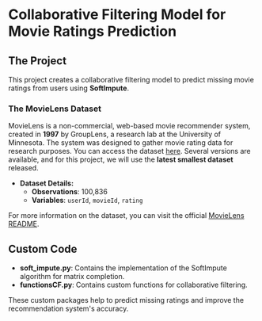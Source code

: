 # Collaborative Filtering Model for Movie Ratings Prediction

## The Project

This project creates a collaborative filtering model to predict missing movie ratings from users using **SoftImpute**.

### The MovieLens Dataset

MovieLens is a non-commercial, web-based movie recommender system, created in **1997** by GroupLens, a research lab at the University of Minnesota. The system was designed to gather movie rating data for research purposes. You can access the dataset [here](https://grouplens.org/datasets/movielens/). Several versions are available, and for this project, we will use the **latest smallest dataset** released.

- **Dataset Details:**
  - **Observations**: 100,836
  - **Variables**: `userId`, `movieId`, `rating`
  
For more information on the dataset, you can visit the official [MovieLens README](https://files.grouplens.org/datasets/movielens/ml-latest-small-README.html).

## Custom Code

- **soft_impute.py**: Contains the implementation of the SoftImpute algorithm for matrix completion.
- **functionsCF.py**: Contains custom functions for collaborative filtering.

These custom packages help to predict missing ratings and improve the recommendation system's accuracy.                                          
